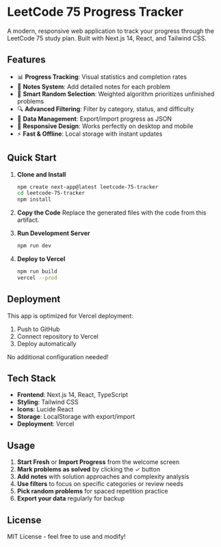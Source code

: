 # LeetCode 75 Progress Tracker

A modern, responsive web application to track your progress through the LeetCode 75 study plan. Built with Next.js 14, React, and Tailwind CSS.

## Features

- 📊 **Progress Tracking**: Visual statistics and completion rates
- 📝 **Notes System**: Add detailed notes for each problem
- 🎲 **Smart Random Selection**: Weighted algorithm prioritizes unfinished problems
- 🔍 **Advanced Filtering**: Filter by category, status, and difficulty
- 💾 **Data Management**: Export/import progress as JSON
- 📱 **Responsive Design**: Works perfectly on desktop and mobile
- ⚡ **Fast & Offline**: Local storage with instant updates

## Quick Start

1. **Clone and Install**
   ```bash
   npm create next-app@latest leetcode-75-tracker
   cd leetcode-75-tracker
   npm install
   ```

2. **Copy the Code**
   Replace the generated files with the code from this artifact.

3. **Run Development Server**
   ```bash
   npm run dev
   ```

4. **Deploy to Vercel**
   ```bash
   npm run build
   vercel --prod
   ```

## Deployment

This app is optimized for Vercel deployment:

1. Push to GitHub
2. Connect repository to Vercel
3. Deploy automatically

No additional configuration needed!

## Tech Stack

- **Frontend**: Next.js 14, React, TypeScript
- **Styling**: Tailwind CSS
- **Icons**: Lucide React
- **Storage**: LocalStorage with export/import
- **Deployment**: Vercel

## Usage

1. **Start Fresh** or **Import Progress** from the welcome screen
2. **Mark problems as solved** by clicking the ✓ button
3. **Add notes** with solution approaches and complexity analysis
4. **Use filters** to focus on specific categories or review needs
5. **Pick random problems** for spaced repetition practice
6. **Export your data** regularly for backup

## License

MIT License - feel free to use and modify!